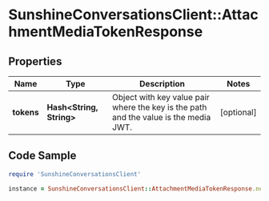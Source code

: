 # SunshineConversationsClient::AttachmentMediaTokenResponse

## Properties

Name | Type | Description | Notes
------------ | ------------- | ------------- | -------------
**tokens** | **Hash&lt;String, String&gt;** | Object with key value pair where the key is the path and the value is the media JWT. | [optional] 

## Code Sample

```ruby
require 'SunshineConversationsClient'

instance = SunshineConversationsClient::AttachmentMediaTokenResponse.new(tokens: {&quot;/apps/5ec41c54fe13cc5ac404bedc&quot;:&quot;eyJhbGciOiJSUzUxMiIsInR5cCI6IkpXVCIsImtpZCI6IjM3NzdBNUM3LUI3QUQtNDEyMC1BNEVDLUNBNzk1ODlDRTYxNSJ9.eyJwYXRoIjoiL2FwcHMvNWVkYTk3ZDBhNmQ5ZmUwMDBmN2U2ODQyIiwiZXhwIjoxNTkzMjA2MzEzLCJpYXQiOjE1OTMxOTkxMTN9.R1i7e5YgRHv_QjUqUcP9c5xa4VgJ5aen675V84r1euCjNz165qqkZaep6of7aXNBKsZ29AI1CgbVt_nPn3ZsYTBc1cQ96ucqTv8tFR0FHf20-oR-_1egdyyLqJjxb0UI1wGZPGCP8mEs3mQwMu4lvZMF9vaty1Ye8wy-lPAPYFuZMb1rCES0QT6QUOAn45hAAfdT1zKqQ8ImV5eWVi6m0ENqV-JjExsiZ2mAMwyguDJ5yJUQLGKOV3f_Our1fVWfit5cGoMk-97o3009o628gVfSZVzPuvdNIfQOb0UUr_ELsI2qbY_Ju4REpSqYwdkjvSd3T20baf5K7_FGOrxPQitHAZojQAdlRK3mB-kC3IbVa93YFBcLK5UbRXnJYAo24UH828vU-MLgRrgzD6oVpcxNk8yyaLThJpTynO9Eoi0vKJ0m-_3A1ASKzYrR6ZZZWmRsFtZVtlpS21oYuO2tvS4EkbM8AhH4nh6V8oQUkQtvYIZKkEOadc0AFTjbv-le35hHLmHBZigUTRoZKokeglSDKr0FwDZylp7V3O8l6X0EhOU0BCoP1UYrEf8GjPdSLvu0Mno_k6hFw2Hx9DTdvnybZYroMkG31To2nmVhPglZ4FCswGV85HcqCcWQjhugFmB--9aE19G-OGOVFJfH6rFp0_cB4AxM9kSHQsWyuUs&quot;})
```


